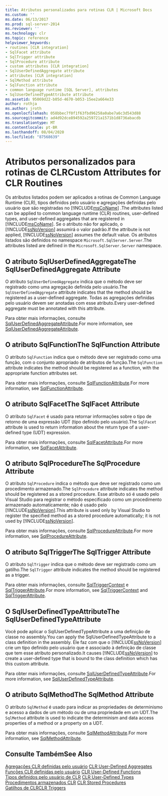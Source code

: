 ```yaml
---
title: Atributos personalizados para rotinas CLR | Microsoft Docs
ms.custom: ''
ms.date: 06/13/2017
ms.prod: sql-server-2014
ms.reviewer: ''
ms.technology: clr
ms.topic: reference
helpviewer_keywords:
- routines [CLR integration]
- SqlFacet attribute
- SqlTrigger attribute
- SqlProcedure attribute
- custom attributes [CLR integration]
- SqlUserDefinedAggregate attribute
- attributes [CLR integration]
- SqlMethod attribute
- SqlFunction attribute
- common language runtime [SQL Server], attributes
- SqlUserDefinedTypeAttribute attribute
ms.assetid: 95069d22-b05d-4670-b053-15ee2a664e33
author: rothja
ms.author: jroth
ms.openlocfilehash: 058bbec7f0f1f63fbd96258a0abe7a6c3d543d88
ms.sourcegitcommit: ad4d92dce894592a259721a1571b1d8736abacdb
ms.translationtype: MT
ms.contentlocale: pt-BR
ms.lasthandoff: 08/04/2020
ms.locfileid: "87568639"
---
```

# <a name="custom-attributes-for-clr-routines"></a><span data-ttu-id="38fad-102">Atributos personalizados para rotinas de CLR</span><span class="sxs-lookup"><span data-stu-id="38fad-102">Custom Attributes for CLR Routines</span></span>
  <span data-ttu-id="38fad-103">Os atributos listados podem ser aplicados a rotinas de Common Language Runtime (CLR), tipos definidos pelo usuário e agregações definidas pelo usuário que são registradas no [!INCLUDE[msCoName](../../../includes/ssnoversion-md.md)] .</span><span class="sxs-lookup"><span data-stu-id="38fad-103">The attributes listed can be applied to common language runtime (CLR) routines, user-defined types, and user-defined aggregates that are registered in [!INCLUDE[msCoName](../../../includes/ssnoversion-md.md)].</span></span> <span data-ttu-id="38fad-104">Se o atributo não for aplicado, o [!INCLUDE[ssNoVersion](../../../includes/ssnoversion-md.md)] assumirá o valor padrão.</span><span class="sxs-lookup"><span data-stu-id="38fad-104">If the attribute is not applied, [!INCLUDE[ssNoVersion](../../../includes/ssnoversion-md.md)] assumes the default value.</span></span> <span data-ttu-id="38fad-105">Os atributos listados são definidos no namespace `Microsoft.SqlServer.Server`.</span><span class="sxs-lookup"><span data-stu-id="38fad-105">The attributes listed are defined in the `Microsoft.SqlServer.Server` namespace.</span></span>  
  
## <a name="the-sqluserdefinedaggregate-attribute"></a><span data-ttu-id="38fad-106">O atributo SqlUserDefinedAggregate</span><span class="sxs-lookup"><span data-stu-id="38fad-106">The SqlUserDefinedAggregate Attribute</span></span>  
 <span data-ttu-id="38fad-107">O atributo `SqlUserDefinedAggregate` indica que o método deve ser registrado como uma agregação definida pelo usuário.</span><span class="sxs-lookup"><span data-stu-id="38fad-107">The `SqlUserDefinedAggregate` attribute indicates that the method should be registered as a user-defined aggregate.</span></span> <span data-ttu-id="38fad-108">Todas as agregações definidas pelo usuário devem ser anotadas com esse atributo.</span><span class="sxs-lookup"><span data-stu-id="38fad-108">Every user-defined aggregate must be annotated with this attribute.</span></span>  
  
 <span data-ttu-id="38fad-109">Para obter mais informações, consulte [SqlUserDefinedAggregateAttribute](https://go.microsoft.com/fwlink/?LinkId=124626).</span><span class="sxs-lookup"><span data-stu-id="38fad-109">For more information, see [SqlUserDefinedAggregateAttribute](https://go.microsoft.com/fwlink/?LinkId=124626).</span></span>  
  
## <a name="the-sqlfunction-attribute"></a><span data-ttu-id="38fad-110">O atributo SqlFunction</span><span class="sxs-lookup"><span data-stu-id="38fad-110">The SqlFunction Attribute</span></span>  
 <span data-ttu-id="38fad-111">O atributo `SqlFunction` indica que o método deve ser registrado como uma função, com o conjunto apropriado de atributos de função.</span><span class="sxs-lookup"><span data-stu-id="38fad-111">The `SqlFunction` attribute indicates the method should be registered as a function, with the appropriate function attributes set.</span></span>  
  
 <span data-ttu-id="38fad-112">Para obter mais informações, consulte [SqlFunctionAttribute](https://go.microsoft.com/fwlink/?LinkId=128019).</span><span class="sxs-lookup"><span data-stu-id="38fad-112">For more information, see [SqlFunctionAttribute](https://go.microsoft.com/fwlink/?LinkId=128019).</span></span>  
  
## <a name="the-sqlfacet-attribute"></a><span data-ttu-id="38fad-113">O atributo SqlFacet</span><span class="sxs-lookup"><span data-stu-id="38fad-113">The SqlFacet Attribute</span></span>  
 <span data-ttu-id="38fad-114">O atributo `SqlFacet` é usado para retornar informações sobre o tipo de retorno de uma expressão UDT (tipo definido pelo usuário).</span><span class="sxs-lookup"><span data-stu-id="38fad-114">The `SqlFacet` attribute is used to return information about the return type of a user-defined type (UDT) expression.</span></span>  
  
 <span data-ttu-id="38fad-115">Para obter mais informações, consulte [SqlFacetAttribute](https://go.microsoft.com/fwlink/?LinkId=128020).</span><span class="sxs-lookup"><span data-stu-id="38fad-115">For more information, see [SqlFacetAttribute](https://go.microsoft.com/fwlink/?LinkId=128020).</span></span>  
  
## <a name="the-sqlprocedure-attribute"></a><span data-ttu-id="38fad-116">O atributo SqlProcedure</span><span class="sxs-lookup"><span data-stu-id="38fad-116">The SqlProcedure Attribute</span></span>  
 <span data-ttu-id="38fad-117">O atributo `SqlProcedure` indica o método que deve ser registrado como um procedimento armazenado.</span><span class="sxs-lookup"><span data-stu-id="38fad-117">The `SqlProcedure` attribute indicates the method should be registered as a stored procedure.</span></span> <span data-ttu-id="38fad-118">Esse atributo só é usado pelo Visual Studio para registrar o método especificado como um procedimento armazenado automaticamente; não é usado pelo [!INCLUDE[ssNoVersion](../../../includes/ssnoversion-md.md)].</span><span class="sxs-lookup"><span data-stu-id="38fad-118">This attribute is used only by Visual Studio to register the specified method as a stored procedure automatically; it is not used by [!INCLUDE[ssNoVersion](../../../includes/ssnoversion-md.md)].</span></span>  
  
 <span data-ttu-id="38fad-119">Para obter mais informações, consulte [SqlProcedureAttribute](https://go.microsoft.com/fwlink/?LinkId=128021).</span><span class="sxs-lookup"><span data-stu-id="38fad-119">For more information, see [SqlProcedureAttribute](https://go.microsoft.com/fwlink/?LinkId=128021).</span></span>  
  
## <a name="the-sqltrigger-attribute"></a><span data-ttu-id="38fad-120">O atributo SqlTrigger</span><span class="sxs-lookup"><span data-stu-id="38fad-120">The SqlTrigger Attribute</span></span>  
 <span data-ttu-id="38fad-121">O atributo `SqlTrigger` indica que o método deve ser registrado como um gatilho.</span><span class="sxs-lookup"><span data-stu-id="38fad-121">The `SqlTrigger` attribute indicates the method should be registered as a trigger.</span></span>  
  
 <span data-ttu-id="38fad-122">Para obter mais informações, consulte [SqlTriggerContext](https://go.microsoft.com/fwlink/?LinkId=128022) e [SqlTriggerAttribute](https://go.microsoft.com/fwlink/?LinkId=203898).</span><span class="sxs-lookup"><span data-stu-id="38fad-122">For more information, see [SqlTriggerContext](https://go.microsoft.com/fwlink/?LinkId=128022) and [SqlTriggerAttribute](https://go.microsoft.com/fwlink/?LinkId=203898).</span></span>  
  
## <a name="the-sqluserdefinedtypeattribute"></a><span data-ttu-id="38fad-123">O SqlUserDefinedTypeAttribute</span><span class="sxs-lookup"><span data-stu-id="38fad-123">The SqlUserDefinedTypeAttribute</span></span>  
 <span data-ttu-id="38fad-124">Você pode aplicar o SqlUserDefinedTypeAttribute a uma definição de classe no assembly.</span><span class="sxs-lookup"><span data-stu-id="38fad-124">You can apply the SqlUserDefinedTypeAttribute to a class definition in the assembly.</span></span> <span data-ttu-id="38fad-125">Ele faz com que o [!INCLUDE[ssNoVersion](../../../includes/ssnoversion-md.md)] crie um tipo definido pelo usuário que é associado à definição de classe que tem esse atributo personalizado.</span><span class="sxs-lookup"><span data-stu-id="38fad-125">It causes [!INCLUDE[ssNoVersion](../../../includes/ssnoversion-md.md)] to create a user-defined type that is bound to the class definition which has this custom attribute.</span></span>  
  
 <span data-ttu-id="38fad-126">Para obter mais informações, consulte [SqlUserDefinedTypeAttribute](https://go.microsoft.com/fwlink/?LinkId=128024).</span><span class="sxs-lookup"><span data-stu-id="38fad-126">For more information, see [SqlUserDefinedTypeAttribute](https://go.microsoft.com/fwlink/?LinkId=128024).</span></span>  
  
## <a name="the-sqlmethod-attribute"></a><span data-ttu-id="38fad-127">O atributo SqlMethod</span><span class="sxs-lookup"><span data-stu-id="38fad-127">The SqlMethod Attribute</span></span>  
 <span data-ttu-id="38fad-128">O atributo `SqlMethod` é usado para indicar as propriedades de determinismo e acesso a dados de um método ou de uma propriedade em um UDT.</span><span class="sxs-lookup"><span data-stu-id="38fad-128">The `SqlMethod` attribute is used to indicate the determinism and data access properties of a method or a property on a UDT.</span></span>  
  
 <span data-ttu-id="38fad-129">Para obter mais informações, consulte [SqlMethodAttribute](https://go.microsoft.com/fwlink/?LinkId=128025).</span><span class="sxs-lookup"><span data-stu-id="38fad-129">For more information, see [SqlMethodAttribute](https://go.microsoft.com/fwlink/?LinkId=128025).</span></span>  
  
## <a name="see-also"></a><span data-ttu-id="38fad-130">Consulte Também</span><span class="sxs-lookup"><span data-stu-id="38fad-130">See Also</span></span>  
 <span data-ttu-id="38fad-131">[Agregações CLR definidas pelo usuário](../../clr-integration-database-objects-user-defined-functions/clr-user-defined-aggregates.md) </span><span class="sxs-lookup"><span data-stu-id="38fad-131">[CLR User-Defined Aggregates](../../clr-integration-database-objects-user-defined-functions/clr-user-defined-aggregates.md) </span></span>  
 <span data-ttu-id="38fad-132">[Funções CLR definidas pelo usuário](../../clr-integration-database-objects-user-defined-functions/clr-user-defined-functions.md) </span><span class="sxs-lookup"><span data-stu-id="38fad-132">[CLR User-Defined Functions](../../clr-integration-database-objects-user-defined-functions/clr-user-defined-functions.md) </span></span>  
 <span data-ttu-id="38fad-133">[Tipos definidos pelo usuário de CLR](../../clr-integration-database-objects-user-defined-types/clr-user-defined-types.md) </span><span class="sxs-lookup"><span data-stu-id="38fad-133">[CLR User-Defined Types](../../clr-integration-database-objects-user-defined-types/clr-user-defined-types.md) </span></span>  
 <span data-ttu-id="38fad-134">[Procedimentos armazenados CLR](../../../database-engine/dev-guide/clr-stored-procedures.md) </span><span class="sxs-lookup"><span data-stu-id="38fad-134">[CLR Stored Procedures](../../../database-engine/dev-guide/clr-stored-procedures.md) </span></span>  
 [<span data-ttu-id="38fad-135">Gatilhos de CLR</span><span class="sxs-lookup"><span data-stu-id="38fad-135">CLR Triggers</span></span>](../../../database-engine/dev-guide/clr-triggers.md)  
  
  
